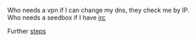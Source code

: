 Who needs a vpn if I can change my dns, they check me by IP.         
Who needs a seedbox if I have
[irc](https://twitter.com/nonsameer/status/1075147851079053313)        


Further
[steps](https://www.quora.com/Could-blockchain-replace-DNS/answer/Daniel-Ly)     

